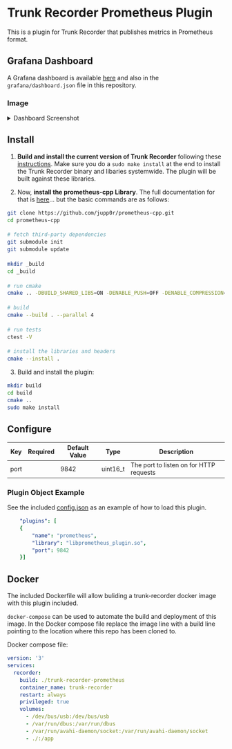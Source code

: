 # Trunk Recorder Prometheus Plugin

This is a plugin for Trunk Recorder that publishes metrics in Prometheus format.

## Grafana Dashboard

A Grafana dashboard is available [here](https://grafana.com/grafana/dashboards/19959) and also in the `grafana/dashboard.json` file in this repository.

### Image

<details>
<summary>Dashboard Screenshot</summary>
![Grafana Dashboard](./grafana/dashboard.png)
</details>

## Install

1. **Build and install the current version of Trunk Recorder** following these [instructions](https://github.com/robotastic/trunk-recorder/blob/master/docs/INSTALL-LINUX.md). Make sure you do a `sudo make install` at the end to install the Trunk Recorder binary and libaries systemwide. The plugin will be built against these libraries.

1. Now, **install the prometheus-cpp Library**. The full documentation for that is [here](https://github.com/jupp0r/prometheus-cpp)... but the basic commands are as follows:

```bash
git clone https://github.com/jupp0r/prometheus-cpp.git
cd prometheus-cpp

# fetch third-party dependencies
git submodule init
git submodule update

mkdir _build
cd _build

# run cmake
cmake .. -DBUILD_SHARED_LIBS=ON -DENABLE_PUSH=OFF -DENABLE_COMPRESSION=ON

# build
cmake --build . --parallel 4

# run tests
ctest -V

# install the libraries and headers
cmake --install .
```

3. Build and install the plugin:

```bash
mkdir build
cd build
cmake ..
sudo make install
```

## Configure

| Key       | Required | Default Value | Type     | Description                                                  |
| --------- | :------: | ------------- | -------- | ------------------------------------------------------------ |
| port      |          | 9842          | uint16_t | The port to listen on for HTTP requests                      |

### Plugin Object Example

See the included [config.json](./config.json) as an example of how to load this plugin.

```yaml
    "plugins": [
    {
        "name": "prometheus",
        "library": "libprometheus_plugin.so",
        "port": 9842
    }]
```

## Docker

The included Dockerfile will allow buliding a trunk-recorder docker image with this plugin included.

`docker-compose` can be used to automate the build and deployment of this image. In the Docker compose file replace the image line with a build line pointing to the location where this repo has been cloned to.

Docker compose file:

```yaml
version: '3'
services:
  recorder:
    build: ./trunk-recorder-prometheus
    container_name: trunk-recorder
    restart: always
    privileged: true
    volumes:
      - /dev/bus/usb:/dev/bus/usb
      - /var/run/dbus:/var/run/dbus
      - /var/run/avahi-daemon/socket:/var/run/avahi-daemon/socket
      - ./:/app
```
